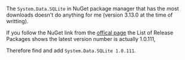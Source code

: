 The `System.Data.SQLite` in NuGet package manager that has the most downloads doesn't do anything for me (version 3.13.0 at the time of writting).

If you follow the NuGet link from the [offical page](https://system.data.sqlite.org/index.html/doc/trunk/www/downloads.wiki) 
the List of Release Packages shows the latest version number is actually 1.0.111, 

Therefore find and add `System.Data.SQLite 1.0.111`.

